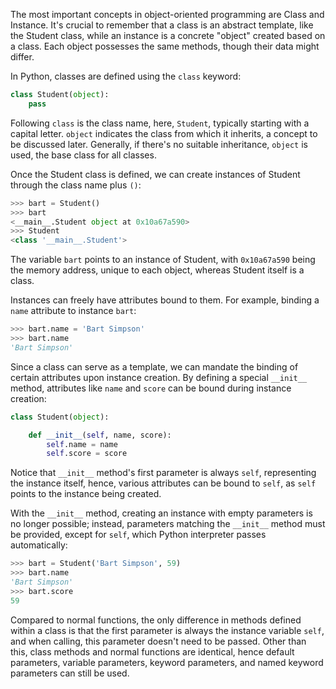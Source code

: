The most important concepts in object-oriented programming are Class and Instance. It's crucial to remember that a class is an abstract template, like the Student class, while an instance is a concrete "object" created based on a class. Each object possesses the same methods, though their data might differ.

In Python, classes are defined using the `class` keyword:

```python
class Student(object):
    pass
```

Following `class` is the class name, here, `Student`, typically starting with a capital letter. `object` indicates the class from which it inherits, a concept to be discussed later. Generally, if there's no suitable inheritance, `object` is used, the base class for all classes.

Once the Student class is defined, we can create instances of Student through the class name plus `()`:

```python
>>> bart = Student()
>>> bart
<__main__.Student object at 0x10a67a590>
>>> Student
<class '__main__.Student'>
```

The variable `bart` points to an instance of Student, with `0x10a67a590` being the memory address, unique to each object, whereas Student itself is a class.

Instances can freely have attributes bound to them. For example, binding a `name` attribute to instance `bart`:

```python
>>> bart.name = 'Bart Simpson'
>>> bart.name
'Bart Simpson'
```

Since a class can serve as a template, we can mandate the binding of certain attributes upon instance creation. By defining a special `__init__` method, attributes like `name` and `score` can be bound during instance creation:

```python
class Student(object):

    def __init__(self, name, score):
        self.name = name
        self.score = score
```

Notice that `__init__` method's first parameter is always `self`, representing the instance itself, hence, various attributes can be bound to `self`, as `self` points to the instance being created.

With the `__init__` method, creating an instance with empty parameters is no longer possible; instead, parameters matching the `__init__` method must be provided, except for `self`, which Python interpreter passes automatically:

```python
>>> bart = Student('Bart Simpson', 59)
>>> bart.name
'Bart Simpson'
>>> bart.score
59
```

Compared to normal functions, the only difference in methods defined within a class is that the first parameter is always the instance variable `self`, and when calling, this parameter doesn't need to be passed. Other than this, class methods and normal functions are identical, hence default parameters, variable parameters, keyword parameters, and named keyword parameters can still be used.

